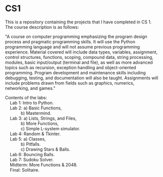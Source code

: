 # CS1

This is a repository containing the projects that I have completed in CS 1. The course description is as follows:

"A course on computer programming emphasizing the program design process and pragmatic programming skills. It will use the
Python programming language and will not assume previous programming experience. Material covered will include data types, 
variables, assignment, control structures, functions, scoping, compound data, string processing, modules, basic input/output
(terminal and file), as well as more advanced topics such as recursion, exception handling and object-oriented programming.
Program development and maintenance skills including debugging, testing, and documentation will also be taught. Assignments
will include problems drawn from fields such as graphics, numerics, networking, and games."

Contents of the labs:  
    Lab 1: Intro to Python.  
    Lab 2: a) Basic Functions,   
             b) Mastermind.  
    Lab 3: a) Lists, Strings, and Files,  
             b) More Functions,   
             c) Simple L-system simulator.  
    Lab 4: Random & Tkinter.      
    Lab 5: a) Classes,     
             b) Pitfalls.   
             c) Drawing Stars & Balls.  
    Lab 6: Bouncing Balls.     
    Lab 7: Sudoku Solver.   
    Midterm: More Functions & 2048.   
    Final: Solitaire.   

